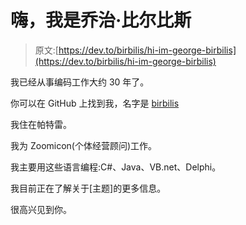 # 嗨，我是乔治·比尔比斯

> 原文:[https://dev.to/birbilis/hi-im-george-birbilis](https://dev.to/birbilis/hi-im-george-birbilis)

我已经从事编码工作大约 30 年了。

你可以在 GitHub 上找到我，名字是 [birbilis](https://github.com/birbilis)

我住在帕特雷。

我为 Zoomicon(个体经营顾问)工作。

我主要用这些语言编程:C#、Java、VB.net、Delphi。

我目前正在了解关于[主题]的更多信息。

很高兴见到你。